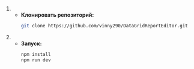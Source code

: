 1. 
   - **Клонировать репозиторий:**
     ```bash
     git clone https://github.com/vinny290/DataGridReportEditor.git
     ```
2. 
   - **Запуск:**
     ```bash
     npm install
     npm run dev
     ```
